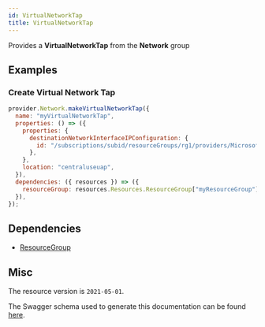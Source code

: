 ```yaml
---
id: VirtualNetworkTap
title: VirtualNetworkTap
---
```

Provides a **VirtualNetworkTap** from the **Network** group
## Examples
### Create Virtual Network Tap
```js
provider.Network.makeVirtualNetworkTap({
  name: "myVirtualNetworkTap",
  properties: () => ({
    properties: {
      destinationNetworkInterfaceIPConfiguration: {
        id: "/subscriptions/subid/resourceGroups/rg1/providers/Microsoft.Network/networkInterfaces/testNetworkInterface/ipConfigurations/ipconfig1",
      },
    },
    location: "centraluseuap",
  }),
  dependencies: ({ resources }) => ({
    resourceGroup: resources.Resources.ResourceGroup["myResourceGroup"],
  }),
});

```
## Dependencies
- [ResourceGroup](../Resources/ResourceGroup.md)
## Misc
The resource version is `2021-05-01`.

The Swagger schema used to generate this documentation can be found [here](https://github.com/Azure/azure-rest-api-specs/tree/main/specification/network/resource-manager/Microsoft.Network/stable/2021-05-01/virtualNetworkTap.json).
